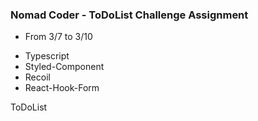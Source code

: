 ### Nomad Coder - ToDoList Challenge Assignment

- From 3/7 to 3/10

* Typescript
* Styled-Component
* Recoil
* React-Hook-Form

ToDoList
